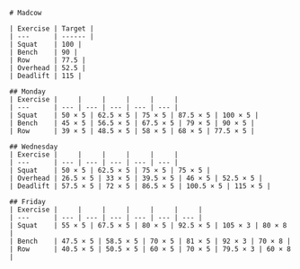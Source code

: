 
    # Madcow

    | Exercise | Target |
    | ---      | ------ |
    | Squat    | 100 |
    | Bench    | 90 |
    | Row      | 77.5 |
    | Overhead | 52.5 |
    | Deadlift | 115 |

    ## Monday
    | Exercise |     |     |     |     |     |
    | ---      | --- | --- | --- | --- | --- |
    | Squat    | 50 × 5 | 62.5 × 5 | 75 × 5 | 87.5 × 5 | 100 × 5 |
    | Bench    | 45 × 5 | 56.5 × 5 | 67.5 × 5 | 79 × 5 | 90 × 5 |
    | Row      | 39 × 5 | 48.5 × 5 | 58 × 5 | 68 × 5 | 77.5 × 5 |

    ## Wednesday
    | Exercise |     |     |     |     |     |
    | ---      | --- | --- | --- | --- | --- |
    | Squat    | 50 × 5 | 62.5 × 5 | 75 × 5 | 75 × 5 |
    | Overhead | 26.5 × 5 | 33 × 5 | 39.5 × 5 | 46 × 5 | 52.5 × 5 |
    | Deadlift | 57.5 × 5 | 72 × 5 | 86.5 × 5 | 100.5 × 5 | 115 × 5 |

    ## Friday
    | Exercise |     |     |     |     |     |     |
    | ---      | --- | --- | --- | --- | --- | --- |
    | Squat    | 55 × 5 | 67.5 × 5 | 80 × 5 | 92.5 × 5 | 105 × 3 | 80 × 8 |
    | Bench    | 47.5 × 5 | 58.5 × 5 | 70 × 5 | 81 × 5 | 92 × 3 | 70 × 8 |
    | Row      | 40.5 × 5 | 50.5 × 5 | 60 × 5 | 70 × 5 | 79.5 × 3 | 60 × 8 |
    
